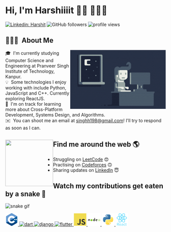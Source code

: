 # Hi, I'm Harshiiiit 👋🏾 👩🏾‍💻

[![Linkedin: Harshit](https://img.shields.io/badge/-Harshit-blue?style=flat-square&logo=Linkedin&logoColor=white&link=https://www.linkedin.com/in/harshiiiit/)](https://www.linkedin.com/in/harshiiiit/)
![GitHub followers](https://img.shields.io/github/followers/harshiiiit?label=Follow&style=social)
<img alt = "profile views" src="https://komarev.com/ghpvc/?username=harshiiiit&color=brightgreen">  

## 👨🏻‍💻 &nbsp;About Me

<img alt="Night Coding" src="https://raw.githubusercontent.com/AVS1508/AVS1508/master/assets/Night-Coding.gif" align="right"/>

🎓 &nbsp;I'm currently studying Computer Science and Engineering at Pranveer Singh Institute of Technology, Kanpur.\
💡 &nbsp;Some technologies I enjoy working with include Python, JavaScript and C++. Currently exploring ReactJS.\
🌱 &nbsp;I'm on track for learning more about Cross-Platform Development, Systems Design, and Algorithms.\
✉️ &nbsp;You can shoot me an email at singhh198@gmail.com! I'll try to respond as soon as I can.



## Find me around the web 🌎 <a href="https://www.linkedin.com/in/harshiiiit/"><img align="left" width="150" height="146" src="https://github.com/M0nica/M0nica/blob/main/octomonica/m0nica-octocat-rotating.gif?raw=true"></a>
- Struggling on <a href="https://www.leetcode.com/harshiiiit/">LeetCode</a> 😍
- Practising on <a href="https://www.codeforces.com/profile/harshiiiit/">Codeforces</a> 🙃
- Sharing updates on <a href="https://www.linkedin.com/in/harshiiiit/">LinkedIn</a> 😇

## Watch my contributions get eaten by a snake 🐍
![snake gif](https://github.com/tanyarajhans/Actions/blob/output/github-contribution-grid-snake.svg)

<p align="left"> <a href="https://www.w3schools.com/cpp/" target="_blank" rel="noreferrer"> <img src="https://raw.githubusercontent.com/devicons/devicon/master/icons/cplusplus/cplusplus-original.svg" alt="cplusplus" width="40" height="40"/> </a> <a href="https://dart.dev" target="_blank" rel="noreferrer"> <img src="https://www.vectorlogo.zone/logos/dartlang/dartlang-icon.svg" alt="dart" width="40" height="40"/> </a> <a href="https://www.djangoproject.com/" target="_blank" rel="noreferrer"> <img src="https://cdn.worldvectorlogo.com/logos/django.svg" alt="django" width="40" height="40"/> </a> <a href="https://flutter.dev" target="_blank" rel="noreferrer"> <img src="https://www.vectorlogo.zone/logos/flutterio/flutterio-icon.svg" alt="flutter" width="40" height="40"/> </a> <a href="https://developer.mozilla.org/en-US/docs/Web/JavaScript" target="_blank" rel="noreferrer"> <img src="https://raw.githubusercontent.com/devicons/devicon/master/icons/javascript/javascript-original.svg" alt="javascript" width="40" height="40"/> </a> <a href="https://nodejs.org" target="_blank" rel="noreferrer"> <img src="https://raw.githubusercontent.com/devicons/devicon/master/icons/nodejs/nodejs-original-wordmark.svg" alt="nodejs" width="40" height="40"/> </a> <a href="https://www.python.org" target="_blank" rel="noreferrer"> <img src="https://raw.githubusercontent.com/devicons/devicon/master/icons/python/python-original.svg" alt="python" width="40" height="40"/> </a> <a href="https://reactjs.org/" target="_blank" rel="noreferrer"> <img src="https://raw.githubusercontent.com/devicons/devicon/master/icons/react/react-original-wordmark.svg" alt="react" width="40" height="40"/> </a> </p>
